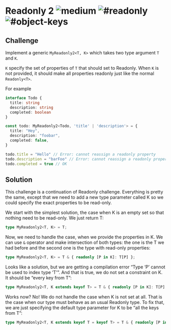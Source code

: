 <h1>Readonly 2 <img src="https://img.shields.io/badge/-medium-eaa648" alt="medium"/> <img src="https://img.shields.io/badge/-%23readonly-999" alt="#readonly"/> <img src="https://img.shields.io/badge/-%23object--keys-999" alt="#object-keys"/></h1>

## Challenge

Implement a generic `MyReadonly2<T, K>` which takes two type argument `T` and `K`.

`K` specify the set of properties of `T` that should set to Readonly. When `K` is not provided, it should make all properties readonly just like the normal `Readonly<T>`.

For example

```ts
interface Todo {
  title: string
  description: string
  completed: boolean
}

const todo: MyReadonly2<Todo, 'title' | 'description'> = {
  title: "Hey",
  description: "foobar",
  completed: false,
}

todo.title = "Hello" // Error: cannot reassign a readonly property
todo.description = "barFoo" // Error: cannot reassign a readonly property
todo.completed = true // OK
```

## Solution

This challenge is a continuation of Readonly<T> challenge.
Everything is pretty the same, except that we need to add a new type parameter called K so we could specify the exact properties to be read-only.

We start with the simplest solution, the case when K is an empty set so that nothing need to be read-only.
We just return T:

```ts
type MyReadonly2<T, K> = T;
```

Now, we need to handle the case, when we provide the properties in K.
We can use `&` operator and make intersection of both types: the one is the T we had before and the second one is the type with read-only properties:

```ts
type MyReadonly2<T, K> = T & { readonly [P in K]: T[P] };
```

Looks like a solution, but we are getting a compilation error “Type ‘P’ cannot be used to index type ‘T’”.
And that is true, we do not set a constraint on K.
It should be “every key from T”:

```ts
type MyReadonly2<T, K extends keyof T> = T & { readonly [P in K]: T[P] };
```

Works now?
No!
We do not handle the case when K is not set at all.
That is the case when our type must behave as an usual Readonly<T> type.
To fix that, we are just specifying the default type parameter for K to be “all the keys from T”:

```ts
type MyReadonly2<T, K extends keyof T = keyof T> = T & { readonly [P in K]: T[P] };
```
